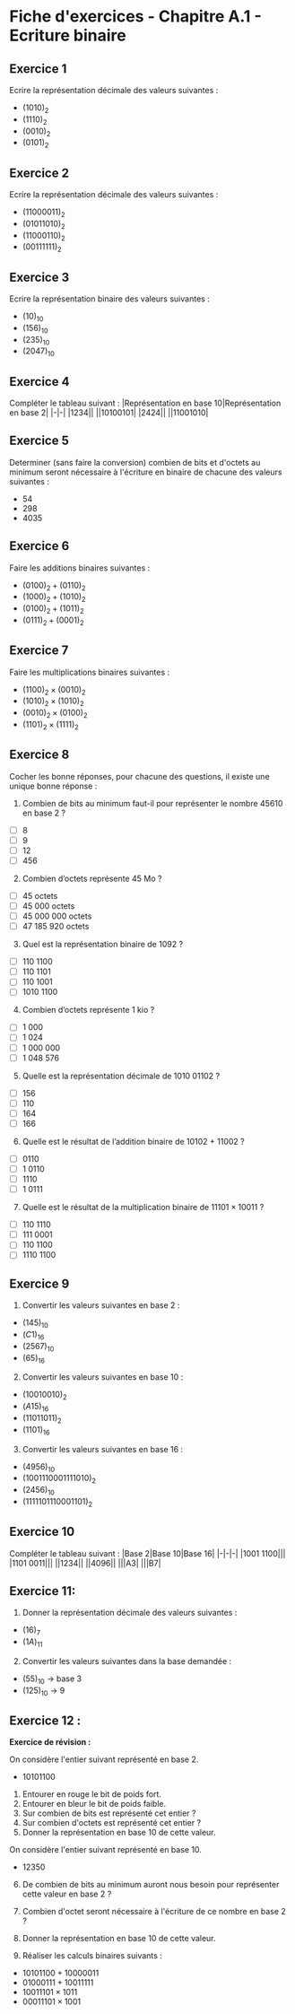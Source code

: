 # Fiche d'exercices - **Chapitre A.1 - Ecriture binaire**

## Exercice 1
Ecrire la représentation décimale des valeurs suivantes : 
- $(1010)_2$
- $(1110)_2$
- $(0010)_2$
- $(0101)_2$

## Exercice 2
Ecrire la représentation décimale des valeurs suivantes :
- $(1100 0011)_2$
- $(0101 1010)_2$
- $(1100 0110)_2$
- $(0011 1111)_2$

## Exercice 3
Ecrire la représentation binaire des valeurs suivantes : 
- $(10)_{10}$
- $(156)_{10}$
- $(235)_{10}$
- $(2047)_{10}$

## Exercice 4
Compléter le tableau suivant :
|Représentation en base 10|Représentation en base 2|
|-|-|
|1234||
||10100101|
|2424||
||11001010|

## Exercice 5
Determiner (sans faire la conversion) combien de bits et d'octets au minimum seront nécessaire à l'écriture en binaire de chacune des valeurs suivantes : 
- 54
- 298
- 4035

## Exercice 6
Faire les additions binaires suivantes : 
- $(0100)_2+(0110)_2$
- $(1000)_2+(1010)_2$
- $(0100)_2+(1011)_2$
- $(0111)_2+(0001)_2$

## Exercice 7
Faire les multiplications binaires suivantes :
- $(1100)_2\times(0010)_2$
- $(1010)_2\times(1010)_2$
- $(0010)_2\times(0100)_2$
- $(1101)_2\times(1111)_2$
  
## Exercice 8
Cocher les bonne réponses, pour chacune des questions, il existe une unique bonne réponse : 
1. Combien de bits au minimum faut-il pour représenter le nombre 45610 en base 2 ?
- ☐ 8 
- ☐ 9 
- ☐ 12
- ☐ 456
2. Combien d’octets représente 45 Mo ?
- ☐ 45 octets 
- ☐ 45 000 octets 
- ☐ 45 000 000 octets 
- ☐ 47 185 920 octets
3. Quel est la représentation binaire de 1092 ?
- ☐ 110 1100 
- ☐ 110 1101 
- ☐ 110 1001 
- ☐ 1010 1100
4. Combien d’octets représente 1 kio ?
- ☐ 1 000 
- ☐ 1 024 
- ☐ 1 000 000 
- ☐ 1 048 576
5. Quelle est la représentation décimale de 1010 01102 ?
- ☐ 156
- ☐ 110
- ☐ 164
- ☐ 166
6. Quelle est le résultat de l’addition binaire de 10102 + 11002 ?
- ☐ 0110 
- ☐ 1 0110 
- ☐ 1110 
- ☐ 1 0111
7. Quelle est le résultat de la multiplication binaire de $11101 \times 10011$ ?
- ☐ 110 1110 
- ☐ 111 0001 
- ☐ 110 1100 
- ☐ 1110 1100

## Exercice 9
1. Convertir les valeurs suivantes en base 2 :
- $(145)_{10}$
- $(C1)_{16}$
- $(2567)_{10}$
- $(65)_{16}$
2. Convertir les valeurs suivantes en base 10 :
- $(1001 0010)_2$
- $(A15)_{16}$
- $(1101 1011)_2$
- $(1101)_{16}$
3. Convertir les valeurs suivantes en base 16 :
- $(4956)_{10}$
- $(1001 1100 0111 1010)_2$
- $(2456)_{10}$
- $(1111 1011 1000 1101)_2$

## Exercice 10
Compléter le tableau suivant :
|Base 2|Base 10|Base 16|
|-|-|-|
|1001 1100|||
|1101 0011|||
||1234||
||4096||
|||A3|
|||B7|

## Exercice 11:
1. Donner la représentation décimale des valeurs suivantes :
- $(16)_7$
- $(1A)_{11}$

2. Convertir les valeurs suivantes dans la base demandée :
- $(55)_{10}$ -> base 3
- $(125)_{10}$ -> 9

## Exercice 12 :
**Exercice de révision :**

On considère l'entier suivant représenté en base 2.
- $1010 1100$
1. Entourer en rouge le bit de poids fort.
2. Entourer en bleur le bit de poids faible.
3. Sur combien de bits est représenté cet entier ?
4. Sur combien d'octets est représenté cet entier ?
5. Donner la représentation en base 10 de cette valeur.

On considère l'entier suivant représenté en base 10.
- $12350$
6. De combien de bits au minimum auront nous besoin pour représenter cette valeur en base 2 ?
7. Combien d'octet seront nécessaire à l'écriture de ce nombre en base 2 ?
8. Donner la représentation en base 10 de cette valeur.

9. Réaliser les calculs binaires suivants :
- $1010 1100 + 1000 0011$
- $0100 0111 + 1001 1111$
- $1001 1101 \times 1011$
- $0001 1101 \times 1001$
